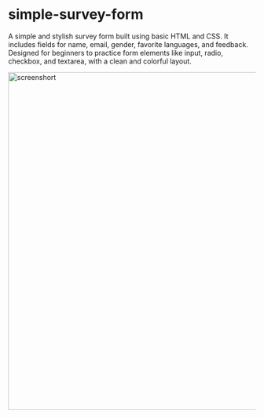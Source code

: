 # simple-survey-form
A simple and stylish survey form built using basic HTML and CSS. It includes fields for name, email, gender, favorite languages, and feedback. Designed for beginners to practice form elements like input, radio, checkbox, and textarea, with a clean and colorful layout.

<img width="1366" height="689" alt="screenshort" src="https://github.com/user-attachments/assets/ee2c81b1-6a24-46a4-8972-882362791705" />
